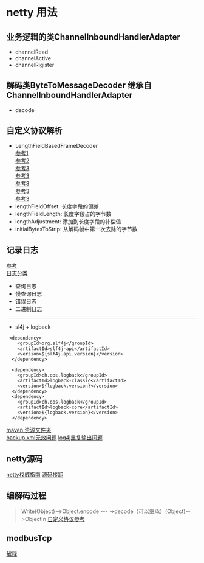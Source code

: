 # netty 用法

## 业务逻辑的类ChannelInboundHandlerAdapter    
- channelRead  
- channelActive  
- channelRigister  
## 解码类ByteToMessageDecoder 继承自 ChannelInboundHandlerAdapter  
- decode

## 自定义协议解析
- LengthFieldBasedFrameDecoder  
[参考1](https://blog.csdn.net/u014801432/article/details/81909902)    
[参考2](https://www.cnblogs.com/lanqie/p/8268469.html)  
[参考3](https://www.jianshu.com/p/c90ec659397c)  
[参考3](https://www.jianshu.com/p/337d1d152413)  
[参考3](https://www.jianshu.com/p/ed4c61d0d6f2)  
[参考3](https://www.jianshu.com/p/c90ec659397c)  
[参考3](https://blog.csdn.net/z69183787/article/details/52980699)  
- lengthFieldOffset: 长度字段的偏差
- lengthFieldLength: 长度字段占的字节数
- lengthAdjustment: 添加到长度字段的补偿值
- initialBytesToStrip: 从解码帧中第一次去除的字节数

## 记录日志
[参考](https://blog.csdn.net/arctan90/article/details/51280797)  
[日志分类](https://zhuanlan.zhihu.com/p/36185173)  
- 查询日志
- 慢查询日志
- 错误日志
- 二进制日志
----
- sl4j + logback  
```
 <dependency>  
    <groupId>org.slf4j</groupId>  
    <artifactId>slf4j-api</artifactId>  
    <version>${slf4j.api.version}</version>  
  </dependency>  
  
  <dependency>  
    <groupId>ch.qos.logback</groupId>  
    <artifactId>logback-classic</artifactId>  
    <version>${logback.version}</version>  
  </dependency>  
  <dependency>  
    <groupId>ch.qos.logback</groupId>  
    <artifactId>logback-core</artifactId>  
    <version>${logback.version}</version>  
  </dependency>  
```  
[maven 资源文件夹](https://jingyan.baidu.com/album/77b8dc7fb733356174eab6ed.html?picindex=1)  
[backup.xml无效问题](https://blog.csdn.net/cnwyt/article/details/80462896)
[log4j重复输出问题](https://blog.csdn.net/chxkyy/article/details/1718487)


## netty源码
[netty权威指南](https://github.com/wuyinxian124/nettybook2)
[源码接卸](https://www.jianshu.com/u/dbcfb30ec5e4)

## 编解码过程  

> Write(Object)-->Object.encode --- ->decode（可以继承）(Object)-->ObjectIn
[自定义协议参考](https://www.jianshu.com/p/c90ec659397c)

## modbusTcp
[解释](https://www.cnblogs.com/duanweishi/p/9351916.html)

